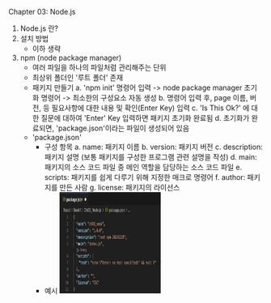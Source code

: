 Chapter 03: Node.js

1. Node.js 란? 
2. 설치 방법
    - 이하 생략 
3. npm (node package manager)
    - 여러 파일을 하나의 파일처럼 관리해주는 단위
    - 최상위 폴더인 '루트 폴더' 존재 
    - 패키지 만들기 
        a. 'npm init' 명령어 입력
            -> node package manager 초기화 명령어 
            -> 최소한의 구성요소 자동 생성 
        b. 명령어 입력 후, page 이름, 버전, 등 필요사항에 대한 내용 및 확인(Enter Key) 입력
        c. 'Is This Ok?' 에 대한 질문에 대하여 'Enter' Key 입력하면 패키지 초기화 완료됨
        d. 초기화가 완료되면, 'package.json'이라는 파일이 생성되어 있음 
    - 'package.json'
        * 구성 항목
            a. name: 패키지 이름
            b. version: 패키지 버전 
            c. description: 패키지 설명 (보통 패키지를 구성한 프로그램 관련 설명을 작성)
            d. main: 패키지의 소스 코드 파일 중 메인 역할을 담당하는 소스 코드 파일
            e. scripts: 패키지를 쉽게 다루기 위해 지정한 매크로 명령어 
            f. author: 패키지를 만든 사람
            g. license: 패키지의 라이선스
        * 예시 
            <img src="./ex_packagejson_conf.png" width="200" height="200"/>
            